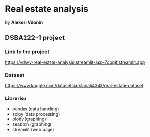 # Real estate analysis
by **Aleksei Vdonin**   
## DSBA222-1 project
### Link to the project   
https://vdavv-real-estate-analysis-streamlit-app-7obpjf.streamlit.app
### Dataset   
https://www.kaggle.com/datasets/arslanali4343/real-estate-dataset
### Libraries
- pandas (data handling)
- scipy (data processing)
- plotly (graphing)
- seaborn (graphing)
- streamlit (web page)
